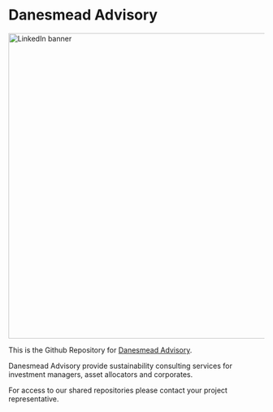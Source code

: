 # Danesmead Advisory

<img width="600" alt="LinkedIn banner" src="https://github.com/Danesmead-ESG/.github/assets/127407944/2f80d529-51f3-412f-affa-4565844df68f">

This is the Github Repository for [Danesmead Advisory](https://www.danesmeadadvisory.com). 

Danesmead Advisory provide sustainability consulting services for investment managers, asset allocators and corporates.

For access to our shared repositories please contact your project representative.
